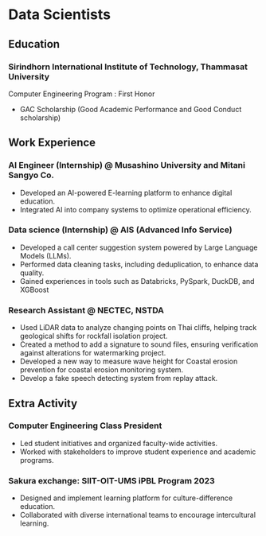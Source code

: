 # Data Scientists
## Education
### Sirindhorn International Institute of Technology, Thammasat University
Computer Engineering Program : First Honor
-	GAC Scholarship (Good Academic Performance and Good Conduct scholarship)
## Work Experience 
### AI Engineer (Internship) @ Musashino University and Mitani Sangyo Co.
-	Developed an AI-powered E-learning platform to enhance digital education.
-	Integrated AI into company systems to optimize operational efficiency.
### Data science (Internship) @ AIS (Advanced Info Service)
-	Developed a call center suggestion system powered by Large Language Models (LLMs).
-	Performed data cleaning tasks, including deduplication, to enhance data quality.
-	Gained experiences in tools such as Databricks, PySpark, DuckDB, and XGBoost
### Research Assistant @ NECTEC, NSTDA
-	Used LiDAR data to analyze changing points on Thai cliffs, helping track geological shifts for rockfall isolation project.
-	Created a method to add a signature to sound files, ensuring verification against alterations for watermarking project.
-	Developed a new way to measure wave height for Coastal erosion prevention for coastal erosion monitoring system.
-	Develop a fake speech detecting system from replay attack.
## Extra Activity
### Computer Engineering Class President
- Led student initiatives and organized faculty-wide activities.
-	Worked with stakeholders to improve student experience and academic programs.
### Sakura exchange: SIIT-OIT-UMS iPBL Program 2023
-	Designed and implement learning platform for culture-difference education.
-	Collaborated with diverse international teams to encourage intercultural learning.


